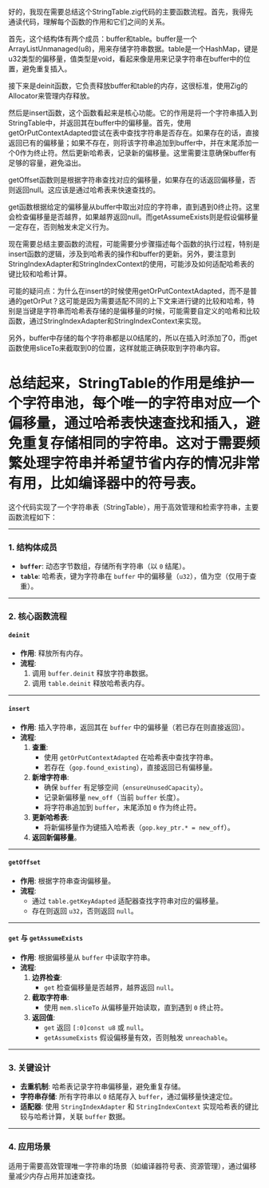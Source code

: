 好的，我现在需要总结这个StringTable.zig代码的主要函数流程。首先，我得先通读代码，理解每个函数的作用和它们之间的关系。

首先，这个结构体有两个成员：buffer和table。buffer是一个ArrayListUnmanaged(u8)，用来存储字符串数据。table是一个HashMap，键是u32类型的偏移量，值类型是void，看起来像是用来记录字符串在buffer中的位置，避免重复插入。

接下来是deinit函数，它负责释放buffer和table的内存，这很标准，使用Zig的Allocator来管理内存释放。

然后是insert函数，这个函数看起来是核心功能。它的作用是将一个字符串插入到StringTable中，并返回其在buffer中的偏移量。首先，使用getOrPutContextAdapted尝试在表中查找字符串是否存在。如果存在的话，直接返回已有的偏移量；如果不存在，则将该字符串追加到buffer中，并在末尾添加一个0作为终止符。然后更新哈希表，记录新的偏移量。这里需要注意确保buffer有足够的容量，避免溢出。

getOffset函数则是根据字符串查找对应的偏移量，如果存在的话返回偏移量，否则返回null。这应该是通过哈希表来快速查找的。

get函数根据给定的偏移量从buffer中取出对应的字符串，直到遇到0终止符。这里会检查偏移量是否越界，如果越界返回null。而getAssumeExists则是假设偏移量一定存在，否则触发未定义行为。

现在需要总结主要函数的流程，可能需要分步骤描述每个函数的执行过程，特别是insert函数的逻辑，涉及到哈希表的操作和buffer的更新。另外，要注意到StringIndexAdapter和StringIndexContext的使用，可能涉及如何适配哈希表的键比较和哈希计算。

可能的疑问点：为什么在insert的时候使用getOrPutContextAdapted，而不是普通的getOrPut？这可能是因为需要适配不同的上下文来进行键的比较和哈希，特别是当键是字符串而哈希表存储的是偏移量的时候，可能需要自定义的哈希和比较函数，通过StringIndexAdapter和StringIndexContext来实现。

另外，buffer中存储的每个字符串都是以0结尾的，所以在插入时添加了0，而get函数使用sliceTo来截取到0的位置，这样就能正确获取到字符串内容。

总结起来，StringTable的作用是维护一个字符串池，每个唯一的字符串对应一个偏移量，通过哈希表快速查找和插入，避免重复存储相同的字符串。这对于需要频繁处理字符串并希望节省内存的情况非常有用，比如编译器中的符号表。
================================================
这个代码实现了一个字符串表（StringTable），用于高效管理和检索字符串，主要函数流程如下：

---

### **1. 结构体成员**
- **`buffer`**: 动态字节数组，存储所有字符串（以 `0` 结尾）。
- **`table`**: 哈希表，键为字符串在 `buffer` 中的偏移量（`u32`），值为空（仅用于查重）。

---

### **2. 核心函数流程**

#### **`deinit`**
- **作用**: 释放所有内存。
- **流程**:
  1. 调用 `buffer.deinit` 释放字符串数据。
  2. 调用 `table.deinit` 释放哈希表内存。

---

#### **`insert`**
- **作用**: 插入字符串，返回其在 `buffer` 中的偏移量（若已存在则直接返回）。
- **流程**:
  1. **查重**:
     - 使用 `getOrPutContextAdapted` 在哈希表中查找字符串。
     - 若存在（`gop.found_existing`），直接返回已有偏移量。
  2. **新增字符串**:
     - 确保 `buffer` 有足够空间（`ensureUnusedCapacity`）。
     - 记录新偏移量 `new_off`（当前 `buffer` 长度）。
     - 将字符串追加到 `buffer`，末尾添加 `0` 作为终止符。
  3. **更新哈希表**:
     - 将新偏移量作为键插入哈希表（`gop.key_ptr.* = new_off`）。
  4. **返回新偏移量**。

---

#### **`getOffset`**
- **作用**: 根据字符串查询偏移量。
- **流程**:
  - 通过 `table.getKeyAdapted` 适配器查找字符串对应的偏移量。
  - 存在则返回 `u32`，否则返回 `null`。

---

#### **`get` 与 `getAssumeExists`**
- **作用**: 根据偏移量从 `buffer` 中读取字符串。
- **流程**:
  1. **边界检查**:
     - `get` 检查偏移量是否越界，越界返回 `null`。
  2. **截取字符串**:
     - 使用 `mem.sliceTo` 从偏移量开始读取，直到遇到 `0` 终止符。
  3. **返回值**:
     - `get` 返回 `[:0]const u8` 或 `null`。
     - `getAssumeExists` 假设偏移量有效，否则触发 `unreachable`。

---

### **3. 关键设计**
- **去重机制**: 哈希表记录字符串偏移量，避免重复存储。
- **字符串存储**: 所有字符串以 `0` 结尾存入 `buffer`，通过偏移量快速定位。
- **适配器**: 使用 `StringIndexAdapter` 和 `StringIndexContext` 实现哈希表的键比较与哈希计算，关联 `buffer` 数据。

---

### **4. 应用场景**
适用于需要高效管理唯一字符串的场景（如编译器符号表、资源管理），通过偏移量减少内存占用并加速查找。